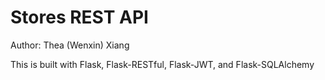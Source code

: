 # Stores REST API

Author: Thea (Wenxin) Xiang

This is built with Flask, Flask-RESTful, Flask-JWT, and Flask-SQLAlchemy
